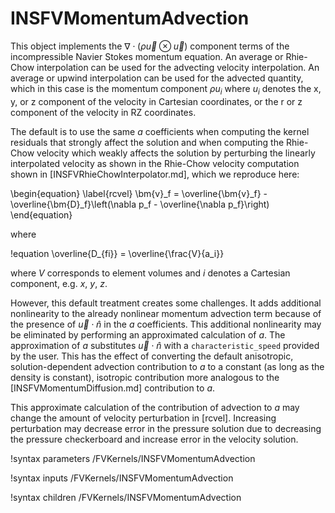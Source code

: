# INSFVMomentumAdvection

This object implements the $\nabla \cdot \left(\rho\vec u \otimes \vec u\right)$ component
terms of the
incompressible Navier Stokes momentum equation. An average or Rhie-Chow
interpolation can be used for the advecting velocity interpolation. An average
or upwind interpolation can be used for the advected quantity, which in this
case is the momentum component $\rho u_i$ where $u_i$ denotes the x, y, or z
component of the velocity in Cartesian coordinates, or the r or z component of
the velocity in RZ coordinates.

The default is to use the same $a$ coefficients when computing the kernel residuals
that strongly affect the solution and when computing the Rhie-Chow
velocity which weakly affects the solution by perturbing the linearly
interpolated velocity as shown in the Rhie-Chow velocity computation shown in
[INSFVRhieChowInterpolator.md], which we reproduce here:

\begin{equation}
\label{rcvel}
\bm{v}_f = \overline{\bm{v}_f} - \overline{\bm{D}_f}\left(\nabla p_f - \overline{\nabla p_f}\right)
\end{equation}

where

!equation
\overline{D_{fi}} = \overline{\frac{V}{a_i}}

where $V$ corresponds to element volumes and $i$ denotes a Cartesian component,
e.g. $x$, $y$, $z$.

However, this default treatment
creates some challenges. It adds additional nonlinearity to the already
nonlinear momentum advection term because of the presence of $\vec{u}\cdot\hat{n}$ in
the $a$ coefficients. This additional nonlinearity may be eliminated by
performing an approximated calculation of $a$. The approximation of $a$
substitutes $\vec{u}\cdot\hat{n}$ with a `characteristic_speed` provided by the
user. This has the effect of converting the default anisotropic,
solution-dependent advection contribution to $a$ to a constant (as long as the
density is constant), isotropic contribution more analogous to the
[INSFVMomentumDiffusion.md] contribution to $a$.

This approximate calculation of the contribution of advection to $a$ may change the amount of velocity
perturbation in [rcvel]. Increasing perturbation may decrease error in the
pressure solution due to decreasing the pressure checkerboard and increase error
in the velocity solution.

!syntax parameters /FVKernels/INSFVMomentumAdvection

!syntax inputs /FVKernels/INSFVMomentumAdvection

!syntax children /FVKernels/INSFVMomentumAdvection
